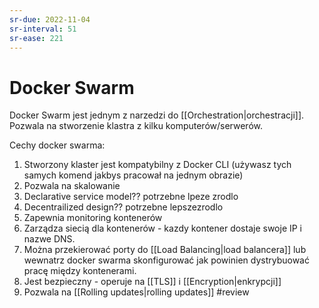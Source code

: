 ```yaml
---
sr-due: 2022-11-04
sr-interval: 51
sr-ease: 221
---
```


# Docker Swarm
Docker Swarm jest jednym z narzedzi do [[Orchestration|orchestracji]]. Pozwala na stworzenie klastra z kilku komputerów/serwerów. 

Cechy docker swarma:
1. Stworzony klaster jest kompatybilny z Docker CLI (używasz tych samych komend jakbys pracował na jednym obrazie)
2. Pozwala na skalowanie
3. Declarative service model?? potrzebne lpeze zrodlo
4. Decentrailized design?? potrzebne lepszezrodlo
5. Zapewnia monitoring kontenerów
6. Zarządza siecią dla kontenerów - kazdy kontener dostaje swoje IP i nazwe DNS.
7. Można przekierować porty do [[Load Balancing|load balancera]] lub wewnatrz docker swarma skonfigurować jak powinien dystrybuować pracę między kontenerami. 
8. Jest bezpieczny - operuje na [[TLS]] i [[Encryption|enkrypcji]]
9. Pozwala na [[Rolling updates|rolling updates]] 
#review